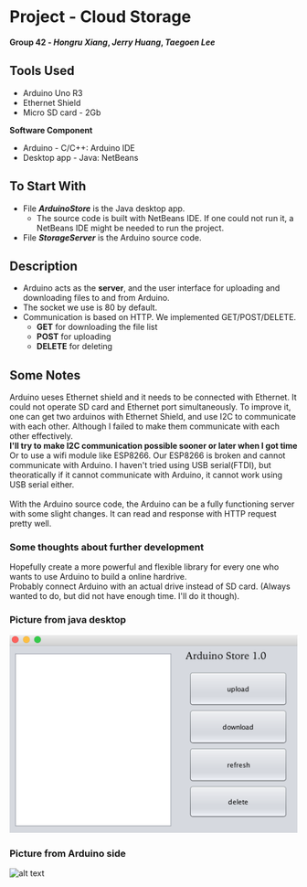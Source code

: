 # Project - Cloud Storage
**Group 42 - _Hongru Xiang_, _Jerry Huang_, _Taegoen Lee_**
## Tools Used
- Arduino Uno R3
- Ethernet Shield
- Micro SD card - 2Gb

**Software Component**
- Arduino - C/C++: Arduino IDE
- Desktop app - Java: NetBeans

## To Start With
* File **_ArduinoStore_** is the Java desktop app. 
	* The source code is built with NetBeans IDE. If one could not run it, a NetBeans IDE might be needed to run the project.
* File **_StorageServer_** is the Arduino source code.

## Description
* Arduino acts as the **server**, and the user interface for uploading and downloading files to and from Arduino.
* The socket we use is 80 by default.
* Communication is based on HTTP. We implemented GET/POST/DELETE.
  * **GET** for downloading the file list
  * **POST** for uploading
  * **DELETE** for deleting

## Some Notes
Arduino ueses Ethernet shield and it needs to be connected with Ethernet. It could not operate SD card and Ethernet port simultaneously. To improve it, one can get two arduinos with Ethernet Shield, and use I2C to communicate with each other. Although I failed to make them communicate with each other effectively.
<br> **I'll try to make I2C communication possible sooner or later when I got time**
<br> Or to use a wifi module like ESP8266. Our ESP8266 is broken and cannot communicate with Arduino. I haven't tried using USB serial(FTDI), but theoratically if it cannot communicate with Arduino, it cannot work using USB serial either.
<br>
<br> With the Arduino source code, the Arduino can be a fully functioning server with some slight changes. It can read and response with HTTP request pretty well.

### Some thoughts about further development
Hopefully create a more powerful and flexible library for every one who wants to use Arduino to build a online hardrive.
<br> Probably connect Arduino with an actual drive instead of SD card. (Always wanted to do, but did not have enough time. I'll do it though).
### Picture from java desktop
![alt text](desktop_pic.png)
### Picture from Arduino side
![alt text](arduino_pic.PNG)
